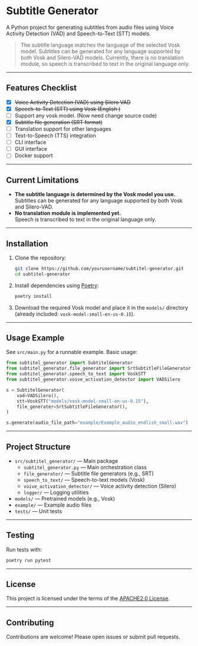 # Subtitle Generator

A Python project for generating subtitles from audio files using Voice Activity Detection (VAD) and Speech-to-Text (STT) models.

> The subtitle language matches the language of the selected Vosk model. Subtitles can be generated for any language supported by both Vosk and Silero-VAD models.
> Currently, there is no translation module, so speech is transcribed to text in the original language only.


---

## Features Checklist

- [x] ~~Voice Activity Detection (VAD) using Silero VAD~~
- [x] ~~Speech-to-Text (STT) using Vosk (English )~~
- [ ] Support any vosk model. (Now need change source code)
- [x] ~~Subtitle file generation (SRT format)~~
- [ ] Translation support for other languages
- [ ] Text-to-Speech (TTS) integration
- [ ] CLI interface
- [ ] GUI interface
- [ ] Docker support

---

## Current Limitations

- **The subtitle language is determined by the Vosk model you use.**  
  Subtitles can be generated for any language supported by both Vosk and Silero-VAD.
- **No translation module is implemented yet.**  
  Speech is transcribed to text in the original language only.

---

## Installation

1. Clone the repository:
   ```bash
   git clone https://github.com/yourusername/subtitel-generator.git
   cd subtitel-generator
   ```
2. Install dependencies using [Poetry](https://python-poetry.org/):
   ```bash
   poetry install
   ```
3. Download the required Vosk model and place it in the `models/` directory (already included: `vosk-model-small-en-us-0.15`).

---

## Usage Example

See `src/main.py` for a runnable example. Basic usage:

```python
from subtitel_generator import SubtitelGenerator
from subtitel_generator.file_generator import SrtSubtitleFileGenerator
from subtitel_generator.speech_to_text import VoskSTT
from subtitel_generator.voive_activation_detector import VADSilero

s = SubtitelGenerator(
    vad=VADSilero(),
    stt=VoskSTT("models/vosk-model-small-en-us-0.15"),
    file_generater=SrtSubtitleFileGenerator(),
)

s.generate(audio_file_path="example/Example_audio_endlish_small.wav")
```

---

## Project Structure

- `src/subtitel_generator/` — Main package
  - `subtitel_generator.py` — Main orchestration class
  - `file_generator/` — Subtitle file generators (e.g., SRT)
  - `speech_to_text/` — Speech-to-text models (Vosk)
  - `voive_activation_detector/` — Voice activity detection (Silero)
  - `logger/` — Logging utilities
- `models/` — Pretrained models (e.g., Vosk)
- `example/` — Example audio files
- `tests/` — Unit tests

---

## Testing

Run tests with:
```bash
poetry run pytest
```

---

## License

This project is licensed under the terms of the [APACHE2.0 License](LICENSE).

---

## Contributing

Contributions are welcome! Please open issues or submit pull requests.
